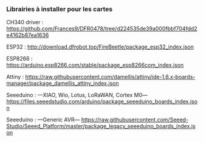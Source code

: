 ### Librairies à installer pour les cartes

CH340 driver : 
https://github.com/Frances9/DFR0478/tree/d224535de39a000fbbf704fdd2e4162b87ea1636

ESP32 : 
http://download.dfrobot.top/FireBeetle/package_esp32_index.json

ESP8266 : 
https://arduino.esp8266.com/stable/package_esp8266com_index.json

Attiny : 
https://raw.githubusercontent.com/damellis/attiny/ide-1.6.x-boards-manager/package_damellis_attiny_index.json

Seeeduino : —XIAO, Wio, Lotus, LoRaWAN, Cortex M0—
https://files.seeedstudio.com/arduino/package_seeeduino_boards_index.json

Seeeduino : —Generic AVR—
https://raw.githubusercontent.com/Seeed-Studio/Seeed_Platform/master/package_legacy_seeeduino_boards_index.json
